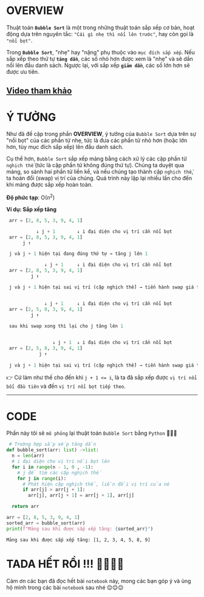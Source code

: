 # **OVERVIEW**
Thuật toán **`Bubble Sort`** là một trong những thuật toán sắp xếp cơ bản, hoạt động dựa trên nguyên tắc: `"Cái gì nhẹ thì nổi lên trước"`, hay còn gọi là `"nổi bọt"`.

Trong **`Bubble Sort`**, "nhẹ" hay "nặng" phụ thuộc vào `mục đích sắp xếp`. Nếu sắp xếp theo thứ tự **`tăng dần`**, các số nhỏ hơn được xem là "nhẹ" và sẽ dần nổi lên đầu danh sách. Ngược lại, với sắp xếp **`giảm dần`**, các số lớn hơn sẽ được ưu tiên.

[Video tham khảo](https://www.youtube.com/watch?v=xli_FI7CuzA)
---

# **Ý TƯỞNG**
Như đã đề cập trong phần **OVERVIEW**, ý tưởng của `Bubble Sort` dựa trên sự "nổi bọt" của các phần tử nhẹ, tức là đưa các phần tử nhỏ hơn (hoặc lớn hơn, tùy mục đích sắp xếp) lên đầu danh sách.

Cụ thể hơn, `Bubble Sort` sắp xếp mảng bằng cách xử lý các cặp phần tử `nghịch thế` (tức là cặp phần tử không đúng thứ tự). Chúng ta duyệt qua mảng, so sánh hai phần tử liền kề, và nếu chúng tạo thành cặp `nghịch thế`, ta hoán đổi (swap) vị trí của chúng. Quá trình này lặp lại nhiều lần cho đến khi mảng được sắp xếp hoàn toàn.

**Độ phức tạp**: O($n^2$)

**Ví dụ: Sắp xếp tăng**

```python
 arr = [2, 8, 5, 3, 9, 4, 1]
```


```python
           ↓ j + 1        ↓ i đại diện cho vị trí cần nổi bọt
 arr = [2, 8, 5, 3, 9, 4, 1]
      j ↑

 j và j + 1 hiện tại đang đúng thứ tự → tăng j lên 1
```
```python
              ↓ j + 1     ↓ i đại diện cho vị trí cần nổi bọt
 arr = [2, 8, 5, 3, 9, 4, 1]
         j ↑

 j và j + 1 hiện tại sai vị trí (cặp nghịch thế) → tiến hành swap giá trị
```

```python

              ↓ j + 1     ↓ i đại diện cho vị trí cần nổi bọt
 arr = [2, 5, 8, 3, 9, 4, 1]
         j ↑
         
 sau khi swap xong thì lại cho j tăng lên 1
```

```python

                 ↓ j + 1  ↓ i đại diện cho vị trí cần nổi bọt
 arr = [2, 5, 8, 3, 9, 4, 1]
            j ↑
         
 j và j + 1 hiện tại sai vị trí (cặp nghịch thế) → tiến hành swap giá trị.
```
👉 Cứ làm như thế cho đến khi `j + 1 <= i`, là ta đã sắp xếp được `vị trí nổi bổi đầu tiên` và đến `vị trí nổi bọt tiếp theo`.





---

# **CODE**
Phần này tôi sẽ `mô phỏng` lại thuật toán `Bubble Sort` bằng `Python` 😤😤😤


```python
 # Trường hợp sắp xếp tăng dần
def bubble_sort(arr: list) ->list:
  n = len(arr)
  # i đại diện cho vị trí nổi bọt lên
  for i in range(n - 1, 0 , -1):
    # j để tìm các cặp nghịch thế
    for j in range(i):
      # Phát hiện cặp nghịch thế, liền đổi vị trí của nó
      if arr[j] > arr[j + 1]:
        arr[j], arr[j + 1] = arr[j + 1], arr[j]

  return arr

arr = [2, 8, 5, 3, 9, 4, 1]
sorted_arr = bubble_sort(arr)
print(f"Mảng sau khi được sắp xếp tăng: {sorted_arr}")
```

    Mảng sau khi được sắp xếp tăng: [1, 2, 3, 4, 5, 8, 9]
    

# **TADA HẾT RỒI !!! 🥳🥳🥳🥳**

Cảm ơn các bạn đã đọc hết bài `notebook` này, mong các bạn góp ý và ủng hộ mình trong các bài `notebook` sau nhé 😌😌😌
